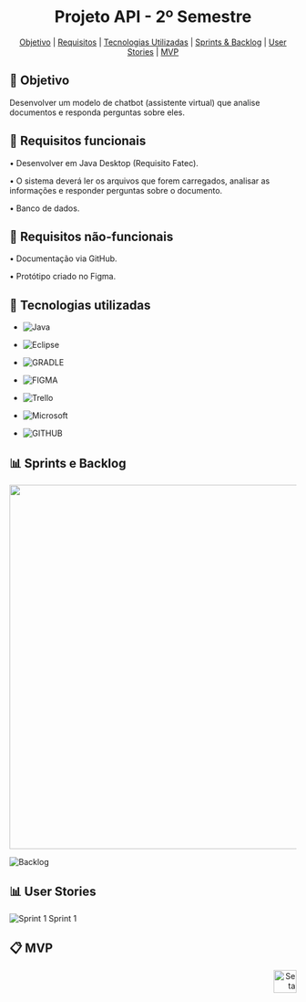 <span id="topo">
<h1 align="center"> Projeto API - 2º Semestre </h1>

<p align="center">
    <a href="#objetivo">Objetivo</a>  |  
    <a href="#requisitos">Requisitos</a>  |    
    <a href="#tecnologias">Tecnologias Utilizadas</a>  |  
    <a href="#sprints">Sprints & Backlog</a>  |
    <a href="#user">User Stories</a>  |
    <a href="#MVP">MVP</a>
</p>

<span id="objetivo">

## 🎯 Objetivo
 Desenvolver um modelo de chatbot (assistente virtual) que analise documentos e responda perguntas sobre eles.

<span id="requisitos">

 ## 📍 Requisitos funcionais
•	Desenvolver em Java Desktop (Requisito Fatec).

•	O sistema deverá ler os arquivos que forem carregados, analisar as informações e responder perguntas sobre o documento.

•	Banco de dados.


## 📍 Requisitos não-funcionais
•	Documentação via GitHub.

•	Protótipo criado no Figma.

<span id="tecnologias">

## 🔧 Tecnologias utilizadas
- ![Java](https://img.shields.io/badge/java-%23ED8B00.svg?style=for-the-badge&logo=openjdk&logoColor=white)

- ![Eclipse](https://img.shields.io/badge/Eclipse-2C2255?style=for-the-badge&logo=eclipse&logoColor=white)

- ![GRADLE](https://img.shields.io/badge/gradle-02303A?style=for-the-badge&logo=gradle&logoColor=white)

- ![FIGMA](https://img.shields.io/badge/Figma-F24E1E?style=for-the-badge&logo=figma&logoColor=white)

- ![Trello](https://img.shields.io/badge/Trello-%23026AA7.svg?style=for-the-badge&logo=Trello&logoColor=white)

- ![Microsoft](https://img.shields.io/badge/Microsoft_Office-D83B01?style=for-the-badge&logo=microsoft-office&logoColor=white)

- ![GITHUB](https://img.shields.io/badge/GitHub-100000?style=for-the-badge&logo=github&logoColor=white)

<span id="sprints">

  ## 📊 Sprints e Backlog
<img src="https://github.com/mluizaguedes/Projeto-de-API-2-Semestre/assets/126245947/7964fd9d-3024-4712-880f-6c3dbbe97699" width="638">

![Backlog](https://github.com/mluizaguedes/Projeto-de-API-2-Semestre/assets/126245947/874a86d7-f142-4281-91e8-8b1bde6a1f58)

<span id="user">

## 📊 User Stories
![Sprint 1 Sprint 1](https://github.com/Equipe-Meta-Code/Zari-documentation/assets/126245947/052c1024-dc6d-4d31-be98-0dba46e88a30)

<span id="MVP">
 
## 📋 MVP

<p align="right">
  <a href="#topo">
    <img src="https://user-images.githubusercontent.com/123789443/270016279-157e5646-66d0-4178-9073-5faf685620ba.png" alt="Seta para cima" width="40">
  </a>
</p>






